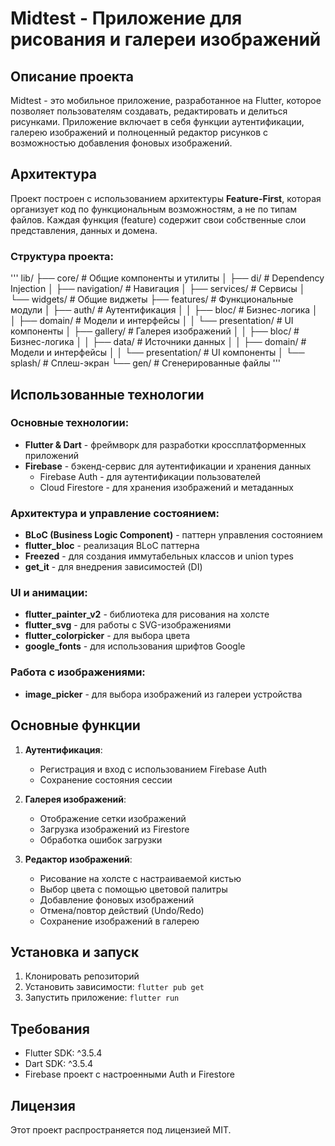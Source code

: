 # Midtest - Приложение для рисования и галереи изображений

## Описание проекта

Midtest - это мобильное приложение, разработанное на Flutter, которое позволяет пользователям создавать, редактировать и делиться рисунками. Приложение включает в себя функции аутентификации, галерею изображений и полноценный редактор рисунков с возможностью добавления фоновых изображений.

## Архитектура

Проект построен с использованием архитектуры **Feature-First**, которая организует код по функциональным возможностям, а не по типам файлов. Каждая функция (feature) содержит свои собственные слои представления, данных и домена.

### Структура проекта:
'''
lib/
├── core/                  # Общие компоненты и утилиты
│   ├── di/                # Dependency Injection
│   ├── navigation/        # Навигация
│   ├── services/          # Сервисы
│   └── widgets/           # Общие виджеты
├── features/              # Функциональные модули
│   ├── auth/              # Аутентификация
│   │   ├── bloc/          # Бизнес-логика
│   │   ├── domain/        # Модели и интерфейсы
│   │   └── presentation/  # UI компоненты
│   ├── gallery/           # Галерея изображений
│   │   ├── bloc/          # Бизнес-логика
│   │   ├── data/          # Источники данных
│   │   ├── domain/        # Модели и интерфейсы
│   │   └── presentation/  # UI компоненты
│   └── splash/            # Сплеш-экран
└── gen/                   # Сгенерированные файлы
'''

## Использованные технологии

### Основные технологии:
- **Flutter & Dart** - фреймворк для разработки кроссплатформенных приложений
- **Firebase** - бэкенд-сервис для аутентификации и хранения данных
    - Firebase Auth - для аутентификации пользователей
    - Cloud Firestore - для хранения изображений и метаданных

### Архитектура и управление состоянием:
- **BLoC (Business Logic Component)** - паттерн управления состоянием
- **flutter_bloc** - реализация BLoC паттерна
- **Freezed** - для создания иммутабельных классов и union types
- **get_it** - для внедрения зависимостей (DI)

### UI и анимации:
- **flutter_painter_v2** - библиотека для рисования на холсте
- **flutter_svg** - для работы с SVG-изображениями
- **flutter_colorpicker** - для выбора цвета
- **google_fonts** - для использования шрифтов Google

### Работа с изображениями:
- **image_picker** - для выбора изображений из галереи устройства

## Основные функции

1. **Аутентификация**:
    - Регистрация и вход с использованием Firebase Auth
    - Сохранение состояния сессии

2. **Галерея изображений**:
    - Отображение сетки изображений
    - Загрузка изображений из Firestore
    - Обработка ошибок загрузки

3. **Редактор изображений**:
    - Рисование на холсте с настраиваемой кистью
    - Выбор цвета с помощью цветовой палитры
    - Добавление фоновых изображений
    - Отмена/повтор действий (Undo/Redo)
    - Сохранение изображений в галерею

## Установка и запуск

1. Клонировать репозиторий
2. Установить зависимости: `flutter pub get`
3. Запустить приложение: `flutter run`

## Требования

- Flutter SDK: ^3.5.4
- Dart SDK: ^3.5.4
- Firebase проект с настроенными Auth и Firestore

## Лицензия

Этот проект распространяется под лицензией MIT.